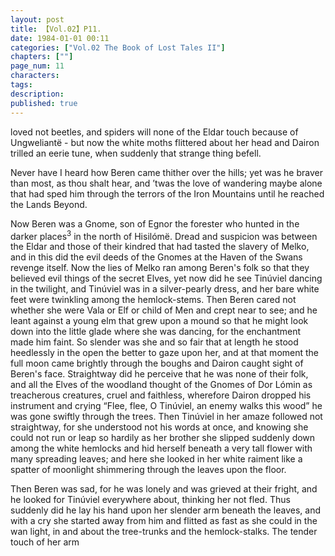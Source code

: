 ```yaml
---
layout: post
title: 【Vol.02】P11.
date: 1984-01-01 00:11
categories: ["Vol.02 The Book of Lost Tales II"]
chapters: [""]
page_num: 11
characters: 
tags: 
description: 
published: true
---
```


<p style="text-indent: 0;">
loved not beetles, and spiders will none of the Eldar touch because of Ungweliantë - but now the white moths flittered about her head and Dairon trilled an eerie tune, when suddenly that strange thing befell.
</p>

Never have I heard how Beren came thither over the hills; yet was he braver than most, as thou shalt hear, and ’twas the love of wandering maybe alone that had sped him through the terrors of the Iron Mountains until he reached the Lands Beyond.

Now Beren was a Gnome, son of Egnor the forester who hunted in the darker places<SUP>3</SUP> in the north of Hisilómë. Dread and suspicion was between the Eldar and those of their kindred that had tasted the slavery of Melko, and in this did the evil deeds of the Gnomes at the Haven of the Swans revenge itself. Now the lies of Melko ran among Beren's folk so that they believed evil things of the secret Elves, yet now did he see Tinúviel dancing in the twilight, and Tinúviel was in a silver-pearly dress, and her bare white feet were twinkling among the hemlock-stems. Then Beren cared not whether she were Vala or Elf or child of Men and crept near to see; and he leant against a young elm that grew upon a mound so that he might look down into the little glade where she was dancing, for the enchantment made him faint. So slender was she and so fair that at length he stood heedlessly in the open the better to gaze upon her, and at that moment the full moon came brightly through the boughs and Dairon caught sight of Beren's face. Straightway did he perceive that he was none of their folk, and all the Elves of the woodland thought of the Gnomes of Dor Lómin as treacherous creatures, cruel and faithless, wherefore Dairon dropped his instrument and crying “Flee, flee, O Tinúviel, an enemy walks this wood” he was gone swiftly through the trees. Then Tinúviel in her amaze followed not straightway, for she understood not his words at once, and knowing she could not run or leap so hardily as her brother she slipped suddenly down among the white hemlocks and hid herself beneath a very tall flower with many spreading leaves; and here she looked in her white raiment like a spatter of moonlight shimmering through the leaves upon the floor.

Then Beren was sad, for he was lonely and was grieved at their fright, and he looked for Tinúviel everywhere about, thinking her not fled. Thus suddenly did he lay his hand upon her slender arm beneath the leaves, and with a cry she started away from him and flitted as fast as she could in the wan light, in and about the tree-trunks and the hemlock-stalks. The tender touch of her arm

